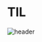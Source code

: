 # TIL

![header](https://capsule-render.vercel.app/api?type=cylinder&color=gray&height=300&section=header&text=HELLO)
